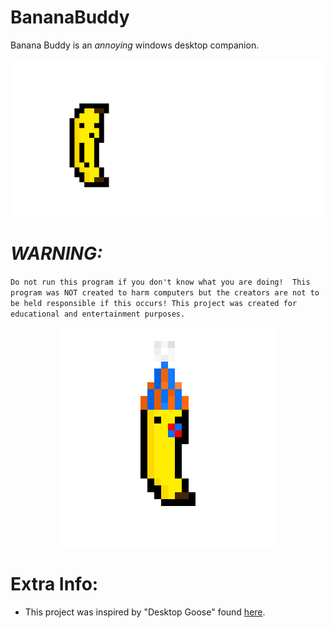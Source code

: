 # BananaBuddy
Banana Buddy is an _annoying_ windows desktop companion. 

<span style="display:block;text-align:center">![](BananaGenerics/gitRes/bananaBigThrow.gif)</span>

# _WARNING:_
`Do not run this program if you don't know what you are doing! 
This program was NOT created to harm computers but the creators are not to be held responsible if this occurs!
This project was created for educational and entertainment purposes.`


<span style="display:block;text-align:center">![](BananaGenerics/gitRes/partySmall.gif)</span>

# Extra Info:
* This project was inspired by "Desktop Goose" found [here](https://samperson.itch.io/desktop-goose).
